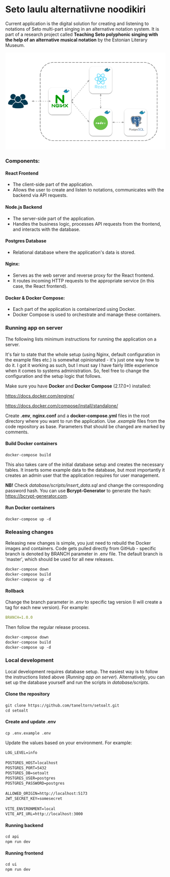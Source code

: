 # Seto laulu alternatiivne noodikiri
Current application is the digital solution for creating and listening to notations of Seto multi-part singing in an alternative notation system. 
It is part of a research project called **Teaching Seto polyphonic singing with the help of an alternative musical notation** by the Estonian Literary Museum.


![alt text](ui/public/architecture.png)

### Components:

#### React Frontend
- The client-side part of the application.
- Allows the user to create and listen to notations, communicates with the backend via API requests.

#### Node.js Backend
- The server-side part of the application.
- Handles the business logic, processes API requests from the frontend, and interacts with the database.

#### Postgres Database
- Relational database where the application's data is stored.

#### Nginx:
- Serves as the web server and reverse proxy for the React frontend.
- It routes incoming HTTP requests to the appropriate service (in this case, the React frontend).

#### Docker & Docker Compose:
- Each part of the application is containerized using Docker.
- Docker Compose is used to orchestrate and manage these containers.


### Running app on server
The following lists minimum instructions for running the application on a server. 

It's fair to state that the whole setup (using Nginx, default configuration in the example files etc.) is somewhat opinionated - it's just one way how to do it. 
I got it working as such, but I must say I have fairly little experience when it comes to systems administration. So, feel free to change the configuration and the setup logic that follows.

Make sure you have **Docker** and **Docker Compose** (2.17.0+) installed:

https://docs.docker.com/engine/

https://docs.docker.com/compose/install/standalone/

Create **.env**, **nginx.conf** and a **docker-compose.yml** files in the root directory where you want to run the application. 
Use *.example* files from the code repository as base. Parameters that should be changed are marked by comments.

#### Build Docker containers
```shell
docker-compose build
```
This also takes care of the initial database setup and creates the necessary tables. It inserts some example data to the database, 
but most importantly it creates an admin user that the application requires for user management. 

**NB!** Check *database/scripts/insert_data.sql* and change the corresponding password hash. You can use **Bcrypt-Generator** to generate the hash: https://bcrypt-generator.com.
#### Run Docker containers
```shell
docker-compose up -d
```

### Releasing changes
Releasing new changes is simple, you just need to rebuild the Docker images and containers. Code gets pulled directly from GitHub - specific branch is denoted by BRANCH parameter in .env file. The default branch is 'master', which should be used for all new releases.
```shell
docker-compose down
docker-compose build
docker-compose up -d
```

#### Rollback
Change the branch parameter in *.env* to specific tag version (I will create a tag for each new version). For example:
```yaml
BRANCH=1.0.0
```
Then follow the regular release process.
```shell
docker-compose down
docker-compose build
docker-compose up -d
```

### Local development
Local development requires database setup. The easiest way is to follow the instructions listed above (*Running app on server*). Alternatively, you can set up the database yourself and run the scripts in *database/scripts*.

#### Clone the repository
```shell
git clone https://github.com/taneltorn/setoalt.git
cd setoalt
```

#### Create and update .env
```shell
cp .env.example .env
```
Update the values based on your environment. For example:
```
LOG_LEVEL=info

POSTGRES_HOST=localhost
POSTGRES_PORT=5432
POSTGRES_DB=setoalt
POSTGRES_USER=postgres
POSTGRES_PASSWORD=postgres

ALLOWED_ORIGIN=http://localhost:5173
JWT_SECRET_KEY=somesecret

VITE_ENVIRONMENT=local
VITE_API_URL=http://localhost:3000
```


#### Running backend
```shell
cd api
npm run dev
```

#### Running frontend
```shell
cd ui
npm run dev
```